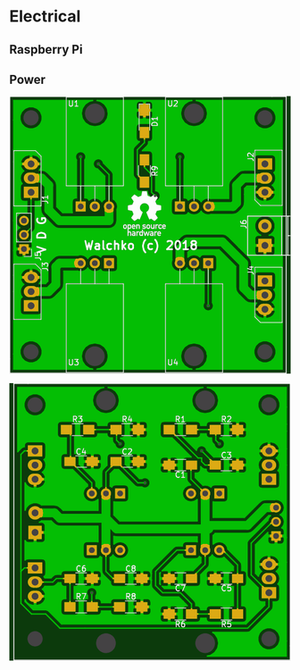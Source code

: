 # Electrical

## Raspberry Pi

## Power

![](power/pics/gerber-top.png)

![](power/pics/gerber-bottom.png)
